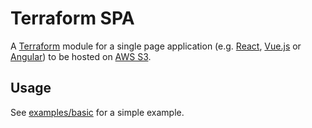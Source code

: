 # Terraform SPA

A [Terraform](https://www.terraform.io/) module for a single page application (e.g. [React](https://reactjs.org/), [Vue.js](https://vuejs.org/) or [Angular](https://angular.io/)) to be hosted on [AWS S3](https://aws.amazon.com/s3/).

## Usage

See [examples/basic](https://github.com/mastertinner/terraform-spa/blob/master/examples/basic/main.tf) for a simple example.
